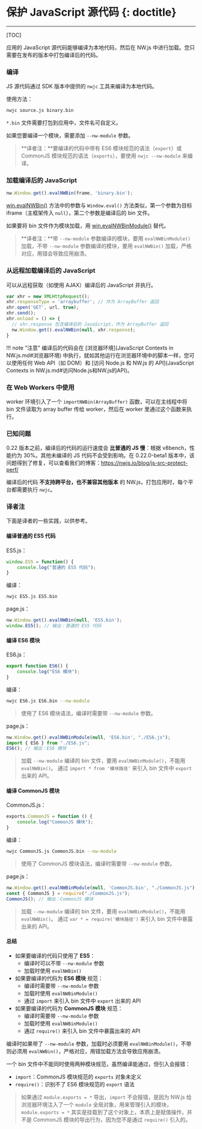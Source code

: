 # 保护 JavaScript 源代码 {: doctitle}
---

[TOC]

应用的 JavaScript 源代码能够编译为本地代码，然后在 NW.js 中进行加载。您只需要在发布的版本中打包编译后的代码。

### 编译

JS 源代码通过 SDK 版本中提供的 `nwjc` 工具来编译为本地代码。

使用方法：
```bash
nwjc source.js binary.bin
```

`*.bin` 文件需要打包到应用中，文件名可自定义。

如果您要编译一个模块，需要添加 `--nw-module` 参数。

> **译者注：**要编译的代码中带有 ES6 模块规范的语法（`export`）或 CommonJS 模块规范的语法（`exports`），要使用 `nwjc --nw-module` 来编译。

### 加载编译后的 JavaScript

```javascript
nw.Window.get().evalNWBin(frame, 'binary.bin');
```
[win.evalNWBin()](../../References/Window.md#winevalnwbinframe-path) 方法中的参数与 `Window.eval()` 方法类似，第一个参数为目标 iframe（主框架传入 `null`），第二个参数是编译后的 bin 文件。

如果要将 bin 文件作为模块加载，用 [win.evalNWBinModule()](../../References/Window.md#winevalnwbinmoduleframe-path-module_path) 替代。

> **译者注：**带 `--nw-module` 参数编译的模块，要用 `evalNWBinModule()` 加载，不带 `--nw-module` 参数编译的模块，要用 `evalNWBin()` 加载，严格对应，用错会导致应用崩溃。

### 从远程加载编译后的 JavaScript

可以从远程获取（如使用 AJAX）编译后的 JavaScript 并执行。

```javascript
var xhr = new XMLHttpRequest();
xhr.responseType = 'arraybuffer'; // 作为 ArrayBuffer 返回
xhr.open('GET', url, true);
xhr.send();
xhr.onload = () => {
  // xhr.response 包含编译后的 JavaScript，作为 ArrayBuffer 返回
  nw.Window.get().evalNWBin(null, xhr.response);
}
```

!!! note "注意"
    编译后的代码会在 [浏览器环境](JavaScript Contexts in NW.js.md#浏览器环境) 中执行，就如其他运行在浏览器环境中的脚本一样，您可以使用任何 Web API（如 DOM）和 [访问 Node.js 和 NW.js 的 API](JavaScript Contexts in NW.js.md#访问Node.js和NW.js的API)。

### 在 Web Workers 中使用

worker 环境引入了一个 `importNWBin(ArrayBuffer)` 函数，可以在主线程中将 bin 文件读取为 array buffer 传给 worker，然后在 worker 里通过这个函数来执行。

### 已知问题

0.22 版本之前，编译后的代码的运行速度会 **比普通的 JS 慢**：根据 v8bench，性能约为 30%。其他未编译的 JS 代码不会受到影响。在 0.22.0-beta1 版本中，该问题得到了修复，可以查看我们的博客：https://nwjs.io/blog/js-src-protect-perf/

编译后的代码 **不支持跨平台，也不兼容其他版本** 的 NW.js，打包应用时，每个平台都需要执行 `nwjc`。

### 译者注

下面是译者的一些实践，以供参考。

#### 编译普通的 ES5 代码

ES5.js：
```javascript
window.ES5 = function() {
    console.log("普通的 ES5 代码");
}
```

编译：
```bash
nwjc ES5.js ES5.bin
```

page.js：
```javascript
nw.Window.get().evalNWBin(null, 'ES5.bin');
window.ES5(); // 输出：普通的 ES5 代码
```

#### 编译 ES6 模块

ES6.js：
```javascript
export function ES6() {
    console.log("ES6 模块");
}
```

编译：
```bash
nwjc ES6.js ES6.bin --nw-module
```

> 使用了 ES6 模块语法，编译时需要带 `--nw-module` 参数。

page.js：
```javascript
nw.Window.get().evalNWBinModule(null, 'ES6.bin', "./ES6.js");
import { ES6 } from "./ES6.js";
ES6(); // 输出：ES6 模块
```

> 加载 `--nw-module` 编译的 bin 文件，要用 `evalNWBinModule()`，不能用 `evalNWBin()`。
> 通过 `import * from '模块路径'` 来引入 bin 文件中 `export` 出来的 API。

#### 编译 CommonJS 模块

CommonJS.js：
```javascript
exports.CommonJS = function () {
    console.log("CommonJS 模块");
}
```

编译：
```bash
nwjc CommonJS.js CommonJS.bin --nw-module
```

> 使用了 CommonJS 模块语法，编译时需要带 `--nw-module` 参数。

page.js：
```javascript
nw.Window.get().evalNWBinModule(null, 'CommonJS.bin', "./CommonJS.js");
const { CommonJS } = require("./CommonJS.js");
CommonJS(); // 输出：CommonJS 模块
```

> 加载 `--nw-module` 编译的 bin 文件，要用 `evalNWBinModule()`，不能用 `evalNWBin()`。
> 通过 `var * = require('模块路径')` 来引入 bin 文件中暴露出来的 API。

#### 总结

- 如果要编译的代码只使用了 **ES5**：
  - 编译时可以不带 `--nw-module` 参数
  - 加载时使用 `evalNWBin()`
- 如果要编译的代码为 **ES6 模块** 规范：
  - 编译时需要带 `--nw-module` 参数
  - 加载时使用 `evalNWBinModule()`
  - 通过 `import` 来引入 bin 文件中 `export` 出来的 API
- 如果要编译的代码为 **CommonJS 模块** 规范：
  - 编译时需要带 `--nw-module` 参数
  - 加载时使用 `evalNWBinModule()`
  - 通过 `require()` 来引入 bin 文件中暴露出来的 API

编译时如果带了 `--nw-module` 参数，加载时必须要用 `evalNWBinModule()`，不带则必须用 `evalNWBin()`，严格对应，用错加载方法会导致应用崩溃。

一个 bin 文件中不能同时使用两种模块规范，虽然编译能通过，但引入会报错：

- `import`：CommonJS 模块规范的 `exports` 对象未定义
- `require()`：识别不了 ES6 模块规范的 `export` 语法

> 如果通过 `module.exports = *` 导出，`import` 不会报错，是因为 NW.js 给浏览器环境注入了一个 `module` 全局对象，用来管理引入的模块，`module.exports = *` 其实是挂载到了这个对象上，本质上是赋值操作，并不是 CommonJS 模块的导出行为，因为您不是通过 `require()` 引入的。